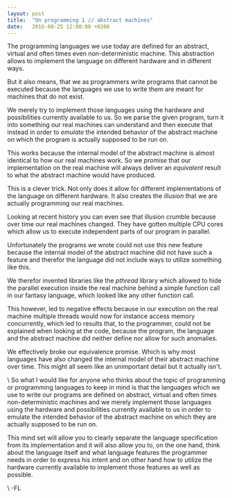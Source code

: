 ```yaml
---
layout: post
title:  "On programming 1 // abstract machines"
date:   2016-08-25 12:00:00 +0200
---
```

The programming languages we use today are defined for an abstract,
virtual and often times even non-deterministic machine.
This abstraction allows to implement the language on different hardware
and in different ways.

But it also means, that we as programmers write programs
that cannot be executed because the languages we use to
write them are meant for machines that do not exist.

We merely try to implement those languages using the hardware
and possibilities currently available to us. So we parse the
given program, turn it into something our real machines can understand
and then execute that instead in order to *emulate* the intended
behavior of the abstract machine on which the program is actually
supposed to be run on.

This works because the internal model of the abstract machine is
almost identical to how our real machines work.
So we *promise* that our implementation on the real machine will
always deliver an *equivalent* result to what the abstract machine
would have produced.

This is a clever trick. Not only does it allow for different
implementations of the language on different hardware. It also
creates the *illusion* that we are actually programming our
real machines.

Looking at recent history you can even see that illusion crumble
because over time our real machines changed. They have gotten
multiple CPU cores which allow us to execute independent parts
of our program in parallel.

Unfortunately the programs we wrote could not use this new feature
because the internal model of the abstract machine did not have such
a feature and therefor the language did not include ways to
utilize something like this.

We therefor invented libraries like the *pthread* library which
allowed to hide the parallel execution inside the real machine
behind a simple function call in our fantasy language, which looked
like any other function call.

This however, led to negative effects because in our execution
on the real machine multiple threads would now for instance access
memory concurrently, which led to results that, to the programmer, could
not be explained when looking at the code, because the program, the language
and the abstract machine did neither define nor allow for such
anomalies.

We effectively broke our equivalence promise.
Which is why most languages have also changed the internal model
of their abstract machine over time. This might all seem like an
unimportant detail but it actually isn't.


\\
So what I would like for anyone who thinks about the topic of programming
or programming languages to keep in mind is that the languages which we
use to write our programs are defined on abstract, virtual and often times
non-deterministic machines and we merely implement those languages using
the hardware and possibilities currently available to us in order to
emulate the intended behavior of the abstract machine on which they are
actually supposed to be run on.

This mind set will allow you to clearly separate the language specification
from its implementation and it will also allow you to, on the one hand,
think about the language itself and what language features the programmer
needs in order to express his intent and on other hand how to utilize
the hardware currently available to implement those features
as well as possible.

\\
-FL

